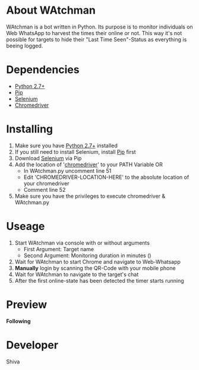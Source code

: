 # **About WAtchman**
WAtchman is a bot written in Python.
Its purpose is to monitor individuals on Web WhatsApp to harvest the times their online or not.
This way it's not possible for targets to hide their "Last Time Seen"-Status as everything is beeing logged.

# **Dependencies**
 - [Python 2.7+](https://www.python.org/download/releases/2.7/)
 - [Pip](https://pypi.python.org/pypi/pip)
 - [Selenium](https://pypi.python.org/pypi/selenium)
 - [Chromedriver](https://sites.google.com/a/chromium.org/chromedriver/downloads)

# **Installing**
1. Make sure you have [Python 2.7+](https://www.python.org/download/releases/2.7/) installed
2. If you still need to install Selenium, install [Pip](https://pypi.python.org/pypi/pip) first
3. Download [Selenium](https://pypi.python.org/pypi/selenium) via Pip
4. Add the location of '[chromedriver](https://sites.google.com/a/chromium.org/chromedriver/downloads)' to your PATH Variable OR
	- In WAtchman.py uncomment line 51
	- Edit 'CHROMEDRIVER-LOCATION-HERE' to the absolute location of your chromedriver
	- Comment line 52
5. Make sure you have the privileges to execute chromedriver & WAtchman.py

# **Useage**
1. Start WAtchman via console with or without arguments
	- First Argument: Target name
	- Second Argument: Monitoring duration in minutes ()
2. Wait for WAtchman to start Chrome and navigate to Web-Whatsapp
3. **Manually** login by scanning the QR-Code with your mobile phone
4. Wait for WAtchman to navigate to the target's chat
5. After the first online-state has been detected the timer starts running

# **Preview**
**Following**

# **Developer**
Shiva